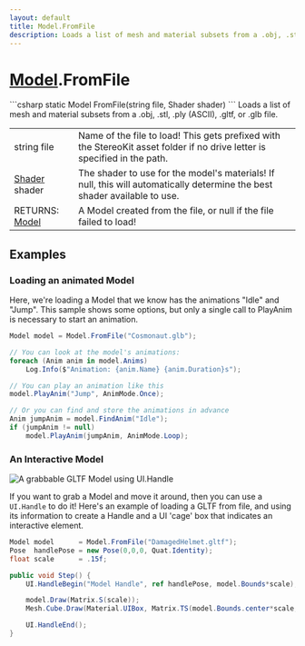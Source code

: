 ```yaml
---
layout: default
title: Model.FromFile
description: Loads a list of mesh and material subsets from a .obj, .stl, .ply (ASCII), .gltf, or .glb file.
---
```

# [Model]({{site.url}}/Pages/StereoKit/Model.html).FromFile

<div class='signature' markdown='1'>
```csharp
static Model FromFile(string file, Shader shader)
```
Loads a list of mesh and material subsets from a .obj,
.stl, .ply (ASCII), .gltf, or .glb file.
</div>

|  |  |
|--|--|
|string file|Name of the file to load! This gets prefixed             with the StereoKit asset folder if no drive letter is specified             in the path.|
|[Shader]({{site.url}}/Pages/StereoKit/Shader.html) shader|The shader to use for the model's materials!             If null, this will             automatically determine the best shader available to use.|
|RETURNS: [Model]({{site.url}}/Pages/StereoKit/Model.html)|A Model created from the file, or null if the file failed to load!|





## Examples

### Loading an animated Model
Here, we're loading a Model that we know has the animations "Idle"
and "Jump". This sample shows some options, but only a single call
to PlayAnim is necessary to start an animation.
```csharp
Model model = Model.FromFile("Cosmonaut.glb");

// You can look at the model's animations:
foreach (Anim anim in model.Anims)
	Log.Info($"Animation: {anim.Name} {anim.Duration}s");

// You can play an animation like this
model.PlayAnim("Jump", AnimMode.Once);

// Or you can find and store the animations in advance
Anim jumpAnim = model.FindAnim("Idle");
if (jumpAnim != null)
	model.PlayAnim(jumpAnim, AnimMode.Loop);
```
### An Interactive Model

![A grabbable GLTF Model using UI.Handle]({{site.screen_url}}/HandleBox.jpg)

If you want to grab a Model and move it around, then you can use a
`UI.Handle` to do it! Here's an example of loading a GLTF from file,
and using its information to create a Handle and a UI 'cage' box that
indicates an interactive element.

```csharp
Model model      = Model.FromFile("DamagedHelmet.gltf");
Pose  handlePose = new Pose(0,0,0, Quat.Identity);
float scale      = .15f;

public void Step() {
	UI.HandleBegin("Model Handle", ref handlePose, model.Bounds*scale);

	model.Draw(Matrix.S(scale));
	Mesh.Cube.Draw(Material.UIBox, Matrix.TS(model.Bounds.center*scale, model.Bounds.dimensions*scale));

	UI.HandleEnd();
}
```

